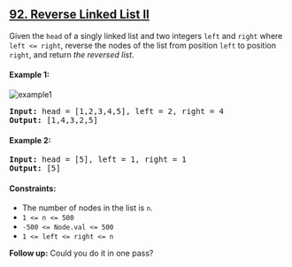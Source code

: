 ## [92. Reverse Linked List II](https://leetcode.com/problems/reverse-linked-list-ii/)

Given the `head` of a singly linked list and two integers `left` and `right` where `left <= right`, reverse the nodes of the list from position `left` to position `right`, and return _the reversed list_.

#### Example 1:

![example1](https://assets.leetcode.com/uploads/2021/02/19/rev2ex2.jpg)

<pre>
<strong>Input:</strong> head = [1,2,3,4,5], left = 2, right = 4
<strong>Output:</strong> [1,4,3,2,5]
</pre>

#### Example 2:

<pre>
<strong>Input:</strong> head = [5], left = 1, right = 1
<strong>Output:</strong> [5]
</pre>

#### Constraints:

-   The number of nodes in the list is `n`.
-   `1 <= n <= 500`
-   `-500 <= Node.val <= 500`
-   `1 <= left <= right <= n`

**Follow up:** Could you do it in one pass?
